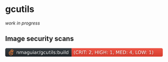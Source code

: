 # gcutils

_work in progress_

## Image security scans

[![.github/sec-build.svg](.github/sec-build.svg)](.github/sec-build.md)<br>
